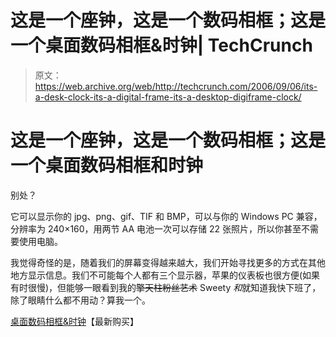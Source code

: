# 这是一个座钟，这是一个数码相框；这是一个桌面数码相框&时钟| TechCrunch

> 原文：<https://web.archive.org/web/http://techcrunch.com/2006/09/06/its-a-desk-clock-its-a-digital-frame-its-a-desktop-digiframe-clock/>

# 这是一个座钟，这是一个数码相框；这是一个桌面数码相框和时钟

别处？

它可以显示你的 jpg、png、gif、TIF 和 BMP，可以与你的 Windows PC 兼容，分辨率为 240×160，用两节 AA 电池一次可以存储 22 张照片，所以你甚至不需要使用电脑。

我觉得奇怪的是，随着我们的屏幕变得越来越大，我们开始寻找更多的方式在其他地方显示信息。我们不可能每个人都有三个显示器，苹果的仪表板也很方便(如果有时很慢)，但能够一眼看到我的~~擎天柱粉丝艺术~~ Sweety *和*就知道我快下班了，除了眼睛什么都不用动？算我一个。

[桌面数码相框&时钟](https://web.archive.org/web/20130627210144/http://www.latestbuy.com.au/digital_photo_frame.html)【最新购买】